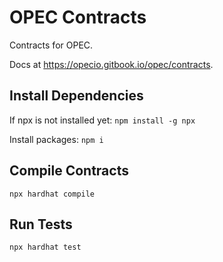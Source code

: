 # OPEC Contracts
Contracts for OPEC.

Docs at https://opecio.gitbook.io/opec/contracts.

## Install Dependencies
If npx is not installed yet:
`npm install -g npx`

Install packages:
`npm i`

## Compile Contracts
`npx hardhat compile`

## Run Tests
`npx hardhat test`
